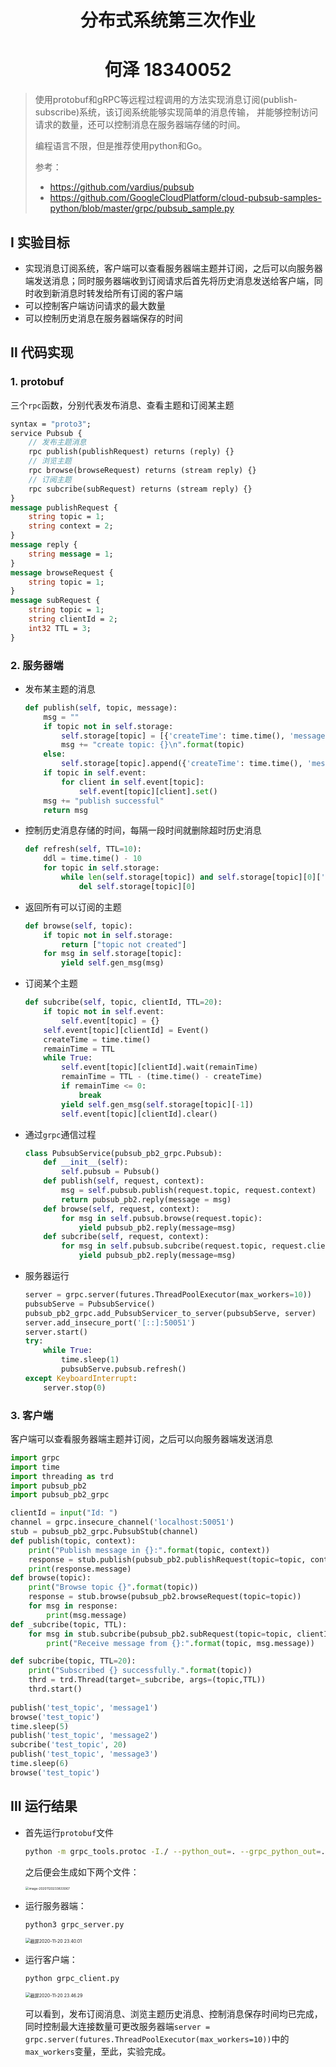 <h1 align=center>分布式系统第三次作业</h1>

<h1 align=center>何泽  18340052</h1>

> 使用protobuf和gRPC等远程过程调用的方法实现消息订阅(publish-subscribe)系统，该订阅系统能够实现简单的消息传输， 并能够控制访问请求的数量，还可以控制消息在服务器端存储的时间。
>
> 编程语言不限，但是推荐使用python和Go。
>
> 参考：
>
> - https://github.com/vardius/pubsub
> - https://github.com/GoogleCloudPlatform/cloud-pubsub-samples-python/blob/master/grpc/pubsub_sample.py

## Ⅰ 实验目标

- 实现消息订阅系统，客户端可以查看服务器端主题并订阅，之后可以向服务器端发送消息；同时服务器端收到订阅请求后首先将历史消息发送给客户端，同时收到新消息时转发给所有订阅的客户端
- 可以控制客户端访问请求的最大数量
- 可以控制历史消息在服务器端保存的时间

## Ⅱ 代码实现

### 1. protobuf

三个`rpc`函数，分别代表发布消息、查看主题和订阅某主题

```protobuf
syntax = "proto3";
service Pubsub {
    // 发布主题消息
    rpc publish(publishRequest) returns (reply) {}
    // 浏览主题
    rpc browse(browseRequest) returns (stream reply) {}
    // 订阅主题
    rpc subcribe(subRequest) returns (stream reply) {}
}
message publishRequest {
    string topic = 1;
    string context = 2;
}
message reply {
    string message = 1;
}
message browseRequest {
    string topic = 1;
}
message subRequest {
    string topic = 1;
    string clientId = 2;
    int32 TTL = 3;
}
```

### 2. 服务器端

- 发布某主题的消息

    ```python
    def publish(self, topic, message):
        msg = ""
        if topic not in self.storage:
            self.storage[topic] = [{'createTime': time.time(), 'message': message}]
            msg += "create topic: {}\n".format(topic)
        else:
            self.storage[topic].append({'createTime': time.time(), 'message': message})
        if topic in self.event:
            for client in self.event[topic]:
                self.event[topic][client].set()
        msg += "publish successful"
        return msg
    ```

- 控制历史消息存储的时间，每隔一段时间就删除超时历史消息

    ```python
    def refresh(self, TTL=10):
        ddl = time.time() - 10
        for topic in self.storage:
            while len(self.storage[topic]) and self.storage[topic][0]['createTime'] <= ddl:
                del self.storage[topic][0]
    ```

- 返回所有可以订阅的主题

    ```python
    def browse(self, topic):
        if topic not in self.storage:
            return ["topic not created"]
        for msg in self.storage[topic]:
            yield self.gen_msg(msg)
    ```

- 订阅某个主题

    ```python
    def subcribe(self, topic, clientId, TTL=20):
        if topic not in self.event:
            self.event[topic] = {}
        self.event[topic][clientId] = Event()
        createTime = time.time()
        remainTime = TTL
        while True:
            self.event[topic][clientId].wait(remainTime)
            remainTime = TTL - (time.time() - createTime)
            if remainTime <= 0:
                break
            yield self.gen_msg(self.storage[topic][-1])
            self.event[topic][clientId].clear()
    ```

- 通过`grpc`通信过程

    ```python
    class PubsubService(pubsub_pb2_grpc.Pubsub):
        def __init__(self):
            self.pubsub = Pubsub()
        def publish(self, request, context):
            msg = self.pubsub.publish(request.topic, request.context)
            return pubsub_pb2.reply(message = msg)
        def browse(self, request, context):
            for msg in self.pubsub.browse(request.topic):
                yield pubsub_pb2.reply(message=msg)
        def subcribe(self, request, context):
            for msg in self.pubsub.subcribe(request.topic, request.clientId, request.TTL):   
                yield pubsub_pb2.reply(message=msg)
    ```

- 服务器运行

    ```python
    server = grpc.server(futures.ThreadPoolExecutor(max_workers=10))
    pubsubServe = PubsubService()
    pubsub_pb2_grpc.add_PubsubServicer_to_server(pubsubServe, server)  
    server.add_insecure_port('[::]:50051')
    server.start()
    try:
        while True:
            time.sleep(1)
            pubsubServe.pubsub.refresh() 
    except KeyboardInterrupt:
        server.stop(0)
    ```

### 3. 客户端

客户端可以查看服务器端主题并订阅，之后可以向服务器端发送消息

```python
import grpc
import time
import threading as trd
import pubsub_pb2
import pubsub_pb2_grpc

clientId = input("Id: ")
channel = grpc.insecure_channel('localhost:50051')
stub = pubsub_pb2_grpc.PubsubStub(channel)
def publish(topic, context):
    print("Publish message in {}:".format(topic, context))
    response = stub.publish(pubsub_pb2.publishRequest(topic=topic, context=context))
    print(response.message)
def browse(topic):
    print("Browse topic {}".format(topic))
    response = stub.browse(pubsub_pb2.browseRequest(topic=topic))
    for msg in response:
        print(msg.message)
def _subcribe(topic, TTL):
    for msg in stub.subcribe(pubsub_pb2.subRequest(topic=topic, clientId=clientId, TTL=TTL)):
        print("Receive message from {}:".format(topic, msg.message))

def subcribe(topic, TTL=20):
    print("Subscribed {} successfully.".format(topic))
    thrd = trd.Thread(target=_subcribe, args=(topic,TTL))
    thrd.start()
        
publish('test_topic', 'message1')  
browse('test_topic')
time.sleep(5)
publish('test_topic', 'message2')
subcribe('test_topic', 20)
publish('test_topic', 'message3')
time.sleep(6)
browse('test_topic')
```

## Ⅲ 运行结果

- 首先运行`protobuf`文件

    ```bash
    python -m grpc_tools.protoc -I./ --python_out=. --grpc_python_out=. ./grpc.proto
    ```

    之后便会生成如下两个文件：

    <img src="/Users/heze/Library/Application Support/typora-user-images/image-20201120233833067.png" alt="image-20201120233833067" style="zoom:35%;" />

- 运行服务器端：

    ```bash
    python3 grpc_server.py
    ```

    <img src="/Users/heze/Library/Application Support/typora-user-images/截屏2020-11-20 23.40.01.png" alt="截屏2020-11-20 23.40.01" style="zoom: 50%;" />

- 运行客户端：

    ```bash
    python grpc_client.py
    ```

    <img src="/Users/heze/Library/Mobile Documents/com~apple~CloudDocs/截屏/截屏2020-11-20 23.46.29.png" alt="截屏2020-11-20 23.46.29" style="zoom:50%;" />

    可以看到，发布订阅消息、浏览主题历史消息、控制消息保存时间均已完成，同时控制最大连接数量可更改服务器端`server = grpc.server(futures.ThreadPoolExecutor(max_workers=10))`中的`max_workers`变量，至此，实验完成。